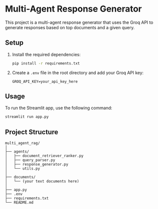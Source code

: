 # Multi-Agent Response Generator

This project is a multi-agent response generator that uses the Groq API to generate responses based on top documents and a given query.

## Setup

1. Install the required dependencies:
    ```sh
    pip install -r requirements.txt
    ```

2. Create a `.env` file in the root directory and add your Groq API key:
    ```env
    GROQ_API_KEY=your_api_key_here
    ```

## Usage

To run the Streamlit app, use the following command:
```sh
streamlit run app.py
```

## Project Structure

```
multi_agent_rag/
│
├── agents/
│   ├── document_retriever_ranker.py
│   ├── query_parser.py
│   ├── response_generator.py
│   └── utils.py
│
├── documents/
│   └── (your text documents here)
│
├── app.py
├── .env
├── requirements.txt
└── README.md
```
